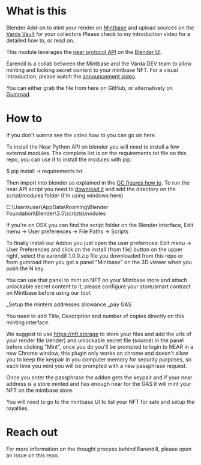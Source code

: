 # What is this

Blender Add-on to mint your render on [Mintbase](https://mintbase.xyz) and upload sources on the [Varda Vault](https://vault.varda.vision) for your collectors
Please check to my introduction video for a detailed how to, or read on.

This module leverages the [near protocol API](https://github.com/near/near-api-py) on the [Blender UI](https://blender.org).

Earendil is a collab between the Mintbase and the Varda DEV team to allow minting and locking secret content to your mintbase NFT.
For a visual introduction, please watch the [announcement video](https://www.youtube.com/coming-soon).

You can either grab the file from here on GitHub, or alternatively on [Gumroad](https://jeeltcraft.gumroad.com/).

# How to
If you don't wanna see the video how to you can go on here.

To install the Near Python API on blender you will need to install a few external modules.
The complete list is on the requirements.txt file on this repo, you can use it to install the modules with pip:

$ pip install -r requirements.txt

Then import into blender as explained in the [GC figures how to](https://youtu.be/DSRha-8Zk8w). 
To run the near API script you need to [download it](https://github.com/near/near-api-py) and add the directory on the script/modules folder (I'm using windows here)

C:\Users\user\AppData\Roaming\Blender Foundation\Blender\3.5\scripts\modules

If you're on OSX you can find the script folder on the Blender interface, Edit menu -> User preferences -> File Paths -> Scripts

To finally install our Addon you just open the user prefernces: Edit menu -> User Preferences and click on the install (from file) button on the upper right, select the earendill.1.0.0.zip file you downloaded from this repo or from gumroad then you get a panel "Mintbase" on the 3D viewer when you push the N key.

You can use that panel to mint an NFT on your Mintbase store and attach unlockable secret content to it, please configure your store/smart contract on Mintbase before using our tool:

_Setup the minters addresses allowance
_pay GAS

You need to add Title, Description and number of copies directly on this minting interface.

We suggest to use https://nft.storage to store your files and add the urls of your render file (render) and unlockable secret file (source) in the panel before clicking "Mint", once you do you'll be prompted to login to NEAR in a new Chrome window, this plugin only works on chrome and doesn't allow you to keep the keypair in you computer memory for security purposes, so each time you mint you will be prompted with a new passphrase request.

Once you enter the passphrase the addon gets the keypair and if your near address is a store minted and has enough near for the GAS it will mint your NFT on the mintbase store.

You will need to go to the mintbase UI to list your NFT for sale and setup the royalties.

# Reach out
For more information on the thought process behind Earendill, please open an issue on this repo.
